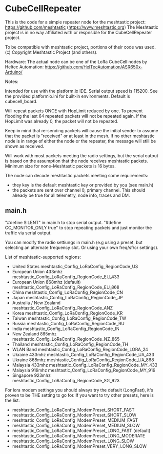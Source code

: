 # CubeCellRepeater

This is the code for a simple repeater node for the meshtastic project: https://github.com/meshtastic (https://www.meshtastic.org)
The Meshtastic project is in no way affiliated with or respnsible for the CubeCellRepeater project.

To be compatible with meshtastic project, portions of their code was used.
(c) Copyright Meshtastic Project (and others).

Hardware:
The actual node can be one of the LoRa CubeCell nodes by Heltec Automation: https://github.com/HelTecAutomation/ASR650x-Arduino/

Notes:

Intended for use with the platform.io IDE. Serial output speed is 115200.
See the provided platformio.ini for built-in environments. Default is cubecell_board.

Will repeat packets ONCE with HopLimit reduced by one. To prevent flooding the last 64 repeated packets will not be repeated again.
If the HopLimit was already 0, the packet will not be repeated.

Keep in mind that re-sending packets will cause the initial sender to assume that the packet is "received" or at least in the mesh.
If no other meshtastic node is in range of either the node or the repeater, the message will still be shown as received. 

Will work with most packets meeting the radio settings, but the serial output is based on the assumption that the node receives meshtastic packets.
Minimum size for none-Meshtastic packets is 16 bytes.

The node can decode meshtastic packets meeting some requirements:
- they key is the default meshtastic key or provided by you (see main.h)
- the packets are sent over channel 0, primary channel. This should already be true for all telemetry, node info, traces and DM.

## main.h
"#define SILENT" in main.h to stop serial output.
"#define CC_MONITOR_ONLY true" to stop repeating packets and just monitor the traffic via serial output.

You can modify the radio settiungs in main.h (e.g using a preset, but selecting an alternate frequency slot. Or using your own freq/sf/cr settings).

List of meshtastic-supported regions:

- United States meshtastic_Config_LoRaConfig_RegionCode_US
- European Union 433mhz meshtastic_Config_LoRaConfig_RegionCode_EU_433
- European Union 868mhz (default) meshtastic_Config_LoRaConfig_RegionCode_EU_868
- China meshtastic_Config_LoRaConfig_RegionCode_CN
- Japan meshtastic_Config_LoRaConfig_RegionCode_JP
- Australia / New Zealand meshtastic_Config_LoRaConfig_RegionCode_ANZ
- Korea meshtastic_Config_LoRaConfig_RegionCode_KR
- Taiwan meshtastic_Config_LoRaConfig_RegionCode_TW
- Russia meshtastic_Config_LoRaConfig_RegionCode_RU
- India meshtastic_Config_LoRaConfig_RegionCode_IN
- New Zealand 865mhz meshtastic_Config_LoRaConfig_RegionCode_NZ_865
- Thailand meshtastic_Config_LoRaConfig_RegionCode_TH
- WLAN Band meshtastic_Config_LoRaConfig_RegionCode_LORA_24
- Ukraine 433mhz meshtastic_Config_LoRaConfig_RegionCode_UA_433
- Ukraine 868mhz meshtastic_Config_LoRaConfig_RegionCode_UA_868
- Malaysia 433mhz meshtastic_Config_LoRaConfig_RegionCode_MY_433
- Malaysia 919mhz meshtastic_Config_LoRaConfig_RegionCode_MY_919
- Singapore 923mhz meshtastic_Config_LoRaConfig_RegionCode_SG_923

For lora modem settings you should always try the default (LongFast), it's proven to be THE setting to go for.
If you want to try other presets, here is the list:

- meshtastic_Config_LoRaConfig_ModemPreset_SHORT_FAST
- meshtastic_Config_LoRaConfig_ModemPreset_SHORT_SLOW
- meshtastic_Config_LoRaConfig_ModemPreset_MEDIUM_FAST
- meshtastic_Config_LoRaConfig_ModemPreset_MEDIUM_SLOW
- meshtastic_Config_LoRaConfig_ModemPreset_LONG_FAST      (default)
- meshtastic_Config_LoRaConfig_ModemPreset_LONG_MODERATE
- meshtastic_Config_LoRaConfig_ModemPreset_LONG_SLOW
- meshtastic_Config_LoRaConfig_ModemPreset_VERY_LONG_SLOW

